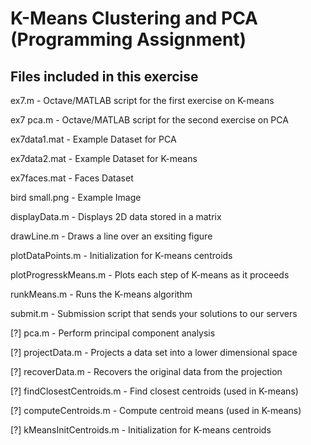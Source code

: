 # K-Means Clustering and PCA (Programming Assignment)
## Files included in this exercise

ex7.m - Octave/MATLAB script for the first exercise on K-means

ex7 pca.m - Octave/MATLAB script for the second exercise on PCA

ex7data1.mat - Example Dataset for PCA

ex7data2.mat - Example Dataset for K-means

ex7faces.mat - Faces Dataset

bird small.png - Example Image

displayData.m - Displays 2D data stored in a matrix

drawLine.m - Draws a line over an exsiting figure

plotDataPoints.m - Initialization for K-means centroids

plotProgresskMeans.m - Plots each step of K-means as it proceeds

runkMeans.m - Runs the K-means algorithm

submit.m - Submission script that sends your solutions to our servers

[?] pca.m - Perform principal component analysis

[?] projectData.m - Projects a data set into a lower dimensional space

[?] recoverData.m - Recovers the original data from the projection

[?] findClosestCentroids.m - Find closest centroids (used in K-means)

[?] computeCentroids.m - Compute centroid means (used in K-means)

[?] kMeansInitCentroids.m - Initialization for K-means centroids
